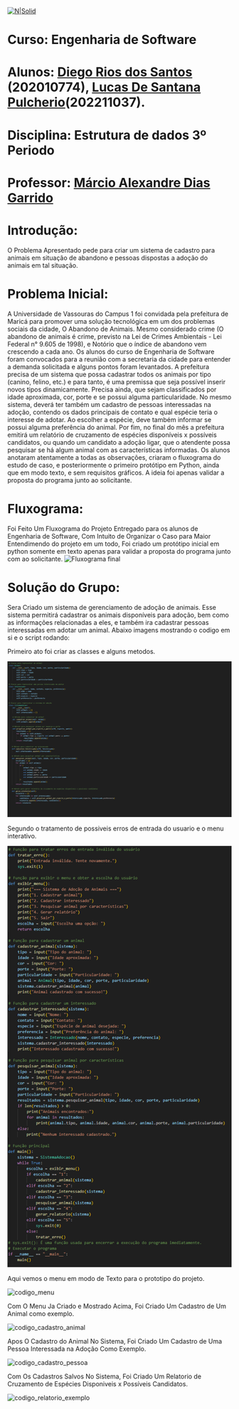 [![N|Solid](https://universidadedevassouras.edu.br/wp-content/uploads/2022/03/campus_marica.png)](https://universidadedevassouras.edu.br/campus-marica/)

# Curso: Engenharia de Software
# Alunos: [Diego Rios dos Santos](https://github.com/DiegoWebwork/estruturadedadosp2) (202010774), [Lucas De Santana Pulcherio](https://github.com/DiegoWebwork/estruturadedadosp2)(202211037).
# Disciplina: Estrutura de dados 3º Periodo
# Professor: [Márcio Alexandre Dias Garrido](https://github.com/marciogarridoLaCop)




# Introdução:

O Problema Apresentado pede para criar um sistema de cadastro para animais em situação de abandono e pessoas dispostas a adoção do animais em tal situação. 

# Problema Inicial:
A Universidade de Vassouras do Campus 1 foi convidada pela prefeitura de Maricá para promover uma solução tecnológica em um dos problemas sociais da cidade, O Abandono de Animais. Mesmo considerado crime (O abandono de animais é crime, previsto na Lei de Crimes Ambientais - Lei Federal n° 9.605 de 1998), e Notório que o índice de abandono vem crescendo a cada ano.
Os alunos do curso de Engenharia de Software foram convocados para a reunião com a secretaria da cidade para entender a demanda solicitada e alguns pontos foram levantados.
A prefeitura precisa de um sistema que possa cadastrar todos os animais por tipo (canino, felino, etc.) e para tanto, é uma premissa que seja possível inserir novos tipos dinamicamente. Precisa ainda, que sejam classificados por idade aproximada, cor, porte e se possui alguma particularidade. No mesmo sistema, deverá ter também um cadastro de pessoas interessadas na adoção, contendo os dados principais de contato e qual espécie teria o interesse de adotar. Ao escolher a espécie, deve também informar se possui alguma preferência do animal. Por fim, no final do mês a prefeitura emitirá um relatório de cruzamento de espécies disponíveis x possíveis candidatos, ou quando um candidato a adoção ligar, que o atendente possa pesquisar se há algum animal com as características informadas.
Os alunos anotaram atentamente a todas as observações, criaram o fluxograma do estudo de caso, e posteriormente o primeiro protótipo em Python, ainda que em modo texto, e sem requisitos gráficos. A ideia foi apenas validar a proposta do programa junto ao solicitante.

# Fluxograma:
Foi Feito Um Fluxograma do Projeto Entregado para os alunos de Engenharia de Software, Com Intuito de Organizar o Caso para Maior Entendimendo do projeto em um todo, Foi criado um  protótipo inicial em python somente em texto apenas para validar a proposta do programa junto com ao solicitante.
![Fluxograma final](https://github.com/DiegoWebwork/estruturadedadosp2/assets/127268469/7093bc69-31d5-45da-8415-daa035dc7ede)

# Solução do Grupo:
Sera Criado um sistema de gerenciamento de adoção de animais. Esse sistema permitirá cadastrar os animais disponíveis para adoção, bem como as informações relacionadas a eles, e também ira cadastrar pessoas interessadas em adotar um animal.
Abaixo imagens mostrando o codigo em si e o script rodando:

Primeiro ato foi criar as classes e alguns metodos.

![codigo_menu](https://github.com/DiegoWebwork/estruturadedadosp2/blob/main/imagens_p2/classes%20e%20metodos%20crus.png)

Segundo o tratamento de possiveis erros de entrada do usuario e o menu interativo.

![codigo_menu](https://github.com/DiegoWebwork/estruturadedadosp2/blob/main/imagens_p2/tramento%20de%20erros-e-menu.png)

Aqui vemos o menu em modo de Texto para o prototipo do projeto.

![codigo_menu](https://github.com/DiegoWebwork/estruturadedadosp2/assets/127268469/12695397-ee06-43b1-91ab-6a3dd493fc12)

Com O Menu Ja Criado e Mostrado Acima, Foi Criado Um Cadastro de Um Animal como exemplo.

![codigo_cadastro_animal](https://github.com/DiegoWebwork/estruturadedadosp2/assets/127268469/00c5e24a-323f-4775-a1be-4f5a08c54cac)

Apos O Cadastro do Animal No Sistema, Foi Criado Um Cadastro de Uma Pessoa Interessada na Adoção Como Exemplo.

![codigo_cadastro_pessoa](https://github.com/DiegoWebwork/estruturadedadosp2/assets/127268469/02a7e4d7-41dc-448d-bfb8-b660a8439229)

Com Os Cadastros Salvos No Sistema, Foi Criado Um Relatorio de Cruzamento de Espécies Disponiveis x Possíveis Candidatos.

![codigo_relatorio_exemplo](https://github.com/DiegoWebwork/estruturadedadosp2/assets/127268469/edb862e0-52de-45ce-a847-d40ba5a27e56)
